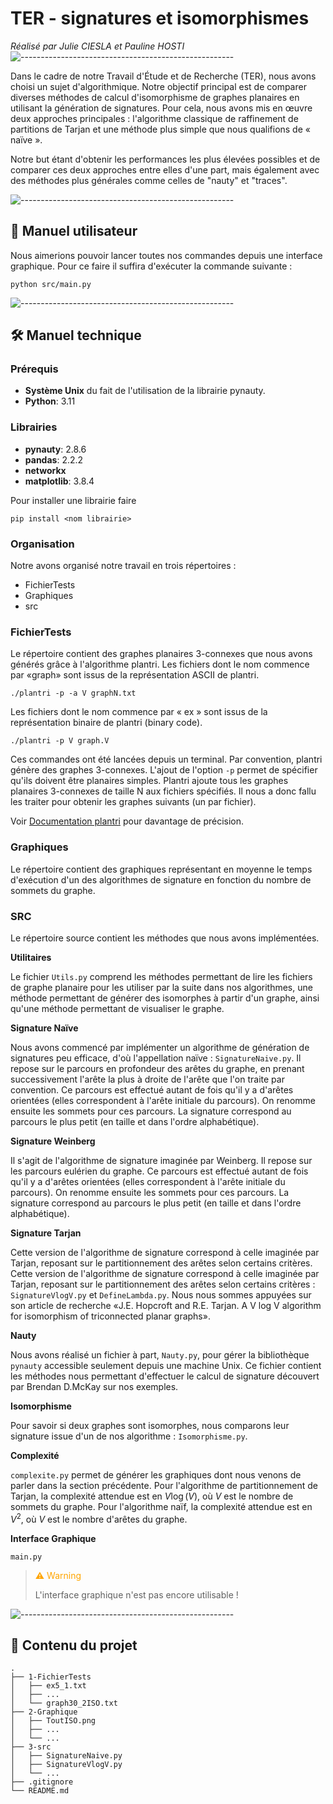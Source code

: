 # TER - signatures et isomorphismes
*Réalisé par Julie CIESLA et Pauline HOSTI*
![-----------------------------------------------------](https://raw.githubusercontent.com/andreasbm/readme/master/assets/lines/rainbow.png)

Dans le cadre de notre Travail d'Étude et de Recherche (TER), nous avons choisi un sujet d'algorithmique. Notre objectif principal est de comparer diverses méthodes de calcul d'isomorphisme de graphes planaires en utilisant la génération de signatures. Pour cela, nous avons mis en œuvre deux approches principales : l'algorithme classique de raffinement de partitions de Tarjan et une méthode plus simple que nous qualifions de « naïve ». 

Notre but étant d'obtenir les performances les plus élevées possibles et de comparer ces deux approches entre elles d'une part, mais également avec des méthodes plus générales comme celles de "nauty" et "traces".

![-----------------------------------------------------](https://raw.githubusercontent.com/andreasbm/readme/master/assets/lines/rainbow.png)
## 📑 Manuel utilisateur

Nous aimerions pouvoir lancer toutes nos commandes depuis une interface graphique. Pour ce faire il suffira d'exécuter la commande suivante : 
```
python src/main.py
```

![-----------------------------------------------------](https://raw.githubusercontent.com/andreasbm/readme/master/assets/lines/rainbow.png)
## 🛠️ Manuel technique

### Prérequis 
 - **Système Unix** du fait de l'utilisation de la librairie pynauty.
 - **Python**: 3.11

### Librairies
 - **pynauty**: 2.8.6
 - **pandas**: 2.2.2
 - **networkx**
 - **matplotlib**: 3.8.4

 Pour installer une librairie faire
 ```
pip install <nom librairie>
```


### Organisation

Notre avons organisé notre travail en trois répertoires : 
- FichierTests
- Graphiques
- src

### FichierTests

Le répertoire contient des graphes planaires 3-connexes que nous avons générés grâce à l'algorithme plantri.
Les fichiers dont le nom commence par «graph» sont issus de la représentation ASCII de plantri.
```
./plantri -p -a V graphN.txt
```
 Les fichiers dont le nom commence par « ex » sont issus de la représentation binaire de plantri (binary code).
```
./plantri -p V graph.V
```
Ces commandes ont été lancées depuis un terminal. Par convention, plantri génère des graphes 3-connexes. L'ajout de l'option ``-p`` permet de spécifier qu'ils doivent être planaires simples. Plantri ajoute tous les graphes planaires 3-connexes de taille N aux fichiers spécifiés. Il nous a donc fallu les traiter pour obtenir les graphes suivants (un par fichier).

Voir [Documentation plantri](https://users.cecs.anu.edu.au/~bdm/plantri/plantri-guide.txt) pour davantage de précision.

### Graphiques

Le répertoire contient des graphiques représentant en moyenne le temps d'exécution d'un des algorithmes de signature en fonction du nombre de sommets du graphe. 

### SRC

Le répertoire source contient les méthodes que nous avons implémentées. 

**Utilitaires**

Le fichier ``Utils.py`` comprend les méthodes permettant de lire les fichiers de graphe planaire pour les utiliser par la suite dans nos algorithmes, une méthode permettant de générer des isomorphes à partir d'un graphe, ainsi qu'une méthode permettant de visualiser le graphe. 

**Signature Naïve**

Nous avons commencé par implémenter un algorithme de génération de signatures peu efficace, d'où l'appellation naïve  : ``SignatureNaive.py``. Il repose sur le parcours en profondeur des arêtes du graphe, en prenant successivement l'arête la plus à droite de l'arête que l'on traite par convention. Ce parcours est effectué autant de fois qu'il y a d'arêtes orientées (elles correspondent à l'arête initiale du parcours). On renomme ensuite les sommets pour ces parcours. La signature correspond au parcours le plus petit (en taille et dans l'ordre alphabétique). 

**Signature Weinberg**

Il s'agit de l'algorithme de signature imaginée par Weinberg. Il repose sur les parcours eulérien du graphe. Ce parcours est effectué autant de fois qu'il y a d'arêtes orientées (elles correspondent à l'arête initiale du parcours). On renomme ensuite les sommets pour ces parcours. La signature correspond au parcours le plus petit (en taille et dans l'ordre alphabétique). 

**Signature Tarjan**

Cette version de l'algorithme de signature correspond à celle imaginée par Tarjan, reposant sur le partitionnement des arêtes selon certains critères.
Cette version de l'algorithme de signature correspond à celle imaginée par Tarjan, reposant sur le partitionnement des arêtes selon certains critères : `` SignatureVlogV.py`` et ``DefineLambda.py``. Nous nous sommes appuyées sur son article de recherche «J.E. Hopcroft and R.E. Tarjan. A V log V algorithm for isomorphism of triconnected planar graphs».

**Nauty**

Nous avons réalisé un fichier à part, ``Nauty.py``, pour gérer la bibliothèque ``pynauty`` accessible seulement depuis une machine Unix. Ce fichier contient les méthodes nous permettant d'effectuer le calcul de signature découvert par Brendan D.McKay sur nos exemples. 

**Isomorphisme**

Pour savoir si deux graphes sont isomorphes, nous comparons leur signature issue d'un de nos algorithme : ``Isomorphisme.py``.

**Complexité**

 ``complexite.py`` permet de générer les graphiques dont nous venons de parler dans la section précédente. Pour l'algorithme de partitionnement de Tarjan, la complexité attendue est en $V\log(V)$, où $V$ est le nombre de sommets du graphe. Pour l'algorithme naïf, la complexité attendue est en $V^2$, où $V$ est le nombre d'arêtes du graphe.

**Interface Graphique**

``main.py``

><span style="color:orange">⚠️ Warning</span>
>
> L'interface graphique n'est pas encore utilisable !

![-----------------------------------------------------](https://raw.githubusercontent.com/andreasbm/readme/master/assets/lines/rainbow.png)
## 📂 Contenu du projet

```
.
├── 1-FichierTests
│   ├── ex5_1.txt
│   ├── ...
│   └── graph30_2ISO.txt
├── 2-Graphique
│   ├── ToutISO.png
│   ├── ...
│   └── ...
├── 3-src
│   ├── SignatureNaive.py
│   ├── SignatureVlogV.py
│   └── ...
├── .gitignore
└── README.md
```



